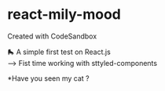 # react-mily-mood
Created with CodeSandbox


🛼 A simple first test on React.js  
—> Fist time working with sttyled-components 

*Have you seen my cat ?
